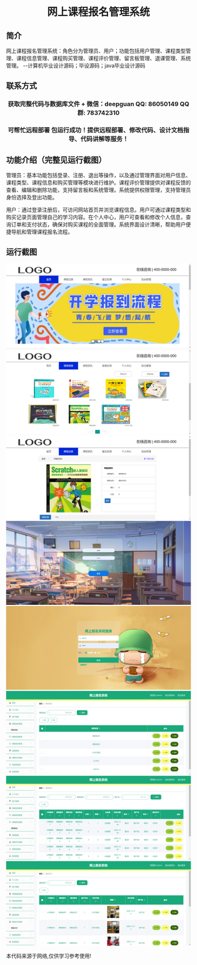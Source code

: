 <p><h1 align="center">网上课程报名管理系统</h1></p>

## 简介
网上课程报名管理系统：角色分为管理员、用户；功能包括用户管理、课程类型管理、课程信息管理、课程购买管理、课程评价管理、留言板管理、退课管理、系统管理。    --计算机毕业设计源码；毕设源码；java毕业设计源码


## 联系方式
<p><h3 align="center">获取完整代码与数据库文件 + 微信：deepguan QQ: 86050149 QQ群: 783742310</h3></p>
<p><h3 align="center">可帮忙远程部署 包运行成功！提供远程部署、修改代码、设计文档指导、代码讲解等服务！</h3></p>

## 功能介绍（完整见运行截图）
管理员：基本功能包括登录、注册、退出等操作，以及通过管理界面对用户信息、课程类型、课程信息和购买管理等模块进行维护。课程评价管理提供对课程反馈的查看、编辑和删除功能，支持留言板和系统管理。系统提供权限管理，支持管理员身份选择及登出功能。

用户：通过登录注册后，可访问网站首页并浏览课程信息。用户可通过课程类型和购买记录页面管理自己的学习内容。在个人中心，用户可查看和修改个人信息，查询订单和支付状态，确保对购买课程的全面管理。系统界面设计清晰，帮助用户便捷导航和管理课程报名流程。


## 运行截图
![](imgs/588112-20231222123500581-1096762112.png)
![](imgs/588112-20231222123506801-1697832924.png)
![](imgs/588112-20231222123511726-576265140.png)
![](imgs/588112-20231222123520334-319493605.png)
![](imgs/588112-20231222123524358-1671647666.png)
![](imgs/588112-20231222123529281-2074936517.png)
![](imgs/588112-20231222123533855-1959951415.png)
![](imgs/588112-20231222123537826-1331330077.png)

<p>本代码来源于网络,仅供学习参考使用!</p>

